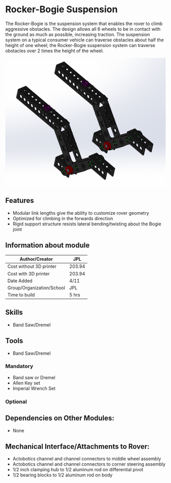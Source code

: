 # Rocker-Bogie Suspension
The Rocker-Bogie is the suspension system that enables the rover to climb aggressive obstacles. The design allows all 6 wheels to be in contact with the ground as much as possible, increasing traction.  The suspension system on a typical consumer vehicle can traverse obstacles about half the height of one wheel; the Rocker-Bogie suspension system can traverse obstacles over 2 times the height of the wheel.

![Rocker-Bogie pic](Latex%20Docs/Pictures/Rocker-Bogie/Rocker%20Bogie%20Title.PNG)

## Features
  * Modular link lengths give the ability to customize rover geometry
  * Optimized for climbing in the forwards direction
  * Rigid support structure resists lateral bending/twisting about the Bogie joint

## Information about module

| Author/Creator            | JPL       |
| --------------            | -------            |
| Cost without 3D printer   | 203.94             |
| Cost with 3D printer      | 203.94             |
| Date Added                | 4/11               |
| Group/Organization/School | JPL                |
| Time to build             | 5 hrs              |

## Skills
  * Band Saw/Dremel

## Tools
* Band Saw/Dremel

### Mandatory 
  * Band saw or Dremel
  * Allen Key set
  * Imperial Wrench Set

### Optional

## Dependencies on Other Modules:
  * None

## Mechanical Interface/Attachments to Rover:
  * Actobotics channel and channel connectors to middle wheel assembly
  * Actobotics channel and channel connectors to corner steering assembly
  * 1/2 inch clamping hub to 1/2 aluminum rod on differential pivot
  * 1/2 bearing blocks to 1/2 aluminum rod on body 